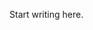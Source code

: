 <?xml version='1.0' encoding='UTF-8'?><topic xsi:noNamespaceSchemaLocation="https://resources.jetbrains.com/stardust/topic.v2.xsd" meta-keywords="" xmlns:xsi="http://www.w3.org/2001/XMLSchema-instance" id="extensionPropertiesApi" title="Extension properties API" _md-based="true"> <p _o="43" _o-sc="2,0" _o-l="2" _o-e="3,0" _o-tl="-1" _o-s="2,0" _o-cl="0" id="89e2b2a1">Start writing here.</p>
</topic>